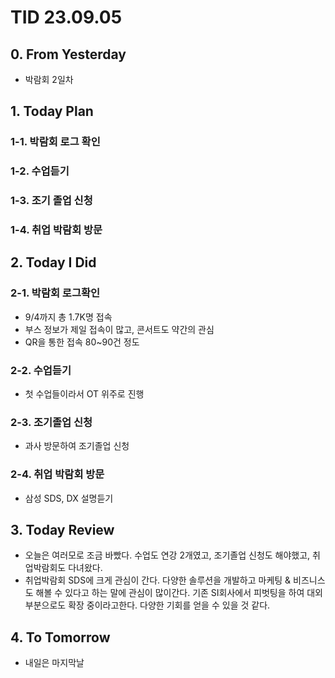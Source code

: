 # TID 23.09.05

## 0. From Yesterday

- 박람회 2일차

## 1. Today Plan

### 1-1. 박람회 로그 확인

### 1-2. 수업듣기

### 1-3. 조기 졸업 신청

### 1-4. 취업 박람회 방문

## 2. Today I Did

### 2-1. 박람회 로그확인

- 9/4까지 총 1.7K명 접속
- 부스 정보가 제일 접속이 많고, 콘서트도 약간의 관심
- QR을 통한 접속 80~90건 정도

### 2-2. 수업듣기

- 첫 수업들이라서 OT 위주로 진행

### 2-3. 조기졸업 신청

- 과사 방문하여 조기졸업 신청

### 2-4. 취업 박람회 방문

- 삼성 SDS, DX 설명듣기

## 3. Today Review

- 오늘은 여러모로 조금 바빴다. 수업도 연강 2개였고, 조기졸업 신청도 해야했고, 취업박람회도 다녀왔다.
- 취업박람회 SDS에 크게 관심이 간다. 다양한 솔루션을 개발하고 마케팅 & 비즈니스도 해볼 수 있다고 하는 말에 관심이 많이간다. 기존 SI회사에서 피벗팅을 하여 대외 부분으로도 확장 중이라고한다. 다양한 기회를 얻을 수 있을 것 같다.

## 4. To Tomorrow

- 내일은 마지막날
